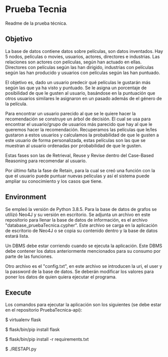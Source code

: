 # Prueba Tecnia
Readme de la prueba técnica.


## Objetivo
La base de datos contiene datos sobre películas, son datos inventados. Hay 5 nodos, películas o movies, usuarios, actores, directores e industrias. Las relaciones son actores con películas, según han actuado en ellas. Directores con películas según las han dirigido, industrias con películas según las han producido y usuarios con películas según las han puntuado. 

El objetivo es, dado un usuario predecir qué películas le gustarán más según las que ya ha visto y puntuado. Se le asigna un porcentaje de posibilidad de que le gusten al usuario, basándose en la puntuación que otros usuarios similares le asignaron en un pasado además de el género de la película.

Para encontrar un usuario parecido al que se le quiere hacer la recomendación se construye un árbol de decisión. El cual se usa para encontrar el usuario/grupo de usuarios más parecido que hay al que le queremos hacer la recomendación. Recuperamos las películas que le/les gustaron a estos usuarios y calculamos la probabilidad de que le gusten a este usuario de forma personalizada, estas películas son las que se muestran al usuario ordenadas por probabilidad de que le gusten.

Estas fases son las de Retrieval, Reuse y Revise dentro del Case-Based Reasoning para recomendar al usuario.

Por último falta la fase de Retain, para la cual se creó una función con la que el usuario puede puntuar nuevas películas y así el sistema puede ampliar su conocimiento y los casos que tiene.
 
## Environment
Se empleó la versión de Python 3.8.5.
Para la base de datos de grafos se utilizó Neo4J y su versión en escritorio. Se adjunta un archivo en este repositorio para llenar la base de datos de información, es el archivo "database_pruebaTecnica.cypher". Este archivo se carga en la aplicación de escritorio de Neo4J o se copia su contenido dentro y la base de datos estará lista.

Un DBMS debe estar corriendo cuando se ejecuta la aplicación. Este DBMS debe contener los datos anteriormente mencionados para su consumo por parte de las funciones.
 
Otro archivo es el "config.txt", en este archivo se introducen la uri, el user y la password de la base de datos. Se deberán modificar los valores para poner los datos de quien quiera ejecutar el programa.
 
## Execute
Los comandos para ejecutar la aplicación son los siguientes (se debe estar en el repositorio PruebaTecnica-api):

$ virtualenv flask

$ flask/bin/pip install flask

$ flask/bin/pip install -r requirements.txt 

$ ./RESTAPI.py
